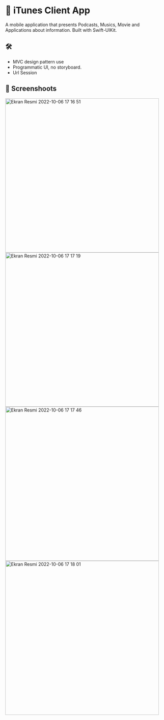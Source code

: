 # 📲 iTunes Client App

A mobile application that presents Podcasts, Musics, Movie and Applications about information. Built with Swift-UIKit.

## 🛠 

- MVC design pattern use
- Programmatic UI, no storyboard.
- Url Session

## 📸 Screenshoots 

<img width="482" alt="Ekran Resmi 2022-10-06 17 16 51" src="https://user-images.githubusercontent.com/55364051/194339776-7a090308-f2c8-4cf8-9a2b-81c3d6ff233c.png">
<img width="482" alt="Ekran Resmi 2022-10-06 17 17 19" src="https://user-images.githubusercontent.com/55364051/194339949-856399a9-1548-4bfd-a79e-9b2134a37344.png">
<img width="482" alt="Ekran Resmi 2022-10-06 17 17 46" src="https://user-images.githubusercontent.com/55364051/194340052-25109242-18ec-46b0-a903-05f90ed7be5d.png">
<img width="482" alt="Ekran Resmi 2022-10-06 17 18 01" src="https://user-images.githubusercontent.com/55364051/194340731-5358f226-0528-4661-a490-0d400c264b4f.png">

